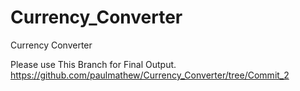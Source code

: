 # Currency_Converter
Currency Converter

Please use This Branch for Final Output.
https://github.com/paulmathew/Currency_Converter/tree/Commit_2


